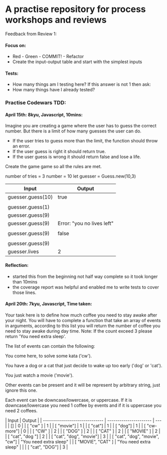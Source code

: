 # A practise repository for process workshops and reviews

Feedback from Review 1:

#### Focus on:

- Red - Green - COMMIT! - Refactor
- Create the input-output table and start with the simplest inputs

#### Tests:

- How many things am I testing here?
  If this answer is not 1 then ask:
- How many things have I already tested?

### Practise Codewars TDD:

#### April 15th: 8kyu, Javascript, 10mins:

Imagine you are creating a game where the user has to guess the correct number. But there is a limit of how many guesses the user can do.

- If the user tries to guess more than the limit, the function should throw an error.
- If the user guess is right it should return true.
- If the user guess is wrong it should return false and lose a life.

Create the game game so all the rules are met.

number of tries = 3
number = 10
let guesser = Guess.new(10,3)

| Input             | Output                     |
| ----------------- | -------------------------- |
| guesser.guess(10) | true                       |
|                   |                            |
| guesser.guess(1)  |
| guesser.guess(9)  |
| guesser.guess(9)  | Error: "you no lives left" |
|                   |
| guesser.guess(9)  | false                      |
|                   |
| guesser.guess(9)  |
| guesser.lives     | 2                          |

#### Reflection:

- started this from the beginning not half way complete so it took longer than 10mins
- the coverage report was helpful and enabled me to write tests to cover those lines.

#### April 20th: 7kyu, Javascript, Time taken:

Your task here is to define how much coffee you need to stay awake after your night. You will have to complete a function that take an array of events in arguments, according to this list you will return the number of coffee you need to stay awake during day time. Note: If the count exceed 3 please return 'You need extra sleep'.

The list of events can contain the following:

You come here, to solve some kata ('cw').

You have a dog or a cat that just decide to wake up too early ('dog' or 'cat').

You just watch a movie ('movie').

Other events can be present and it will be represent by arbitrary string, just ignore this one.

Each event can be downcase/lowercase, or uppercase. If it is downcase/lowercase you need 1 coffee by events and if it is uppercase you need 2 coffees.

| Input                          | Output                 |
| ------------------------------ | ---------------------- | --- |
| []                             | 0                      |
| [ "cw" ]                       | 1                      |
| [ "movie"]                     | 1                      |
| [ "cat"]                       | 1                      |
| [ "dog"]                       | 1                      |
| [ "cw-more"]                   | 0                      |
| [ "CW" ]                       | 2                      |
| [ "DOG" ]                      | 2                      |
| [ "CAT" ]                      | 2                      |
| [ "MOVIE" ]                    | 2                      |
| [ "cat", "dog "]               | 2                      |
| [ "cat", "dog", "movie"]       | 3                      |
| [ "cat", "dog", "movie", "cw"] | "You need extra sleep" |
| [ "MOVIE", "CAT" ]             | "You need extra sleep" |     |
| [ "cat", "DOG"]                | 3                      |
